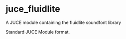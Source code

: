 # juce_fluidlite
A JUCE module containing the fluidlite soundfont library

Standard JUCE Module format.
